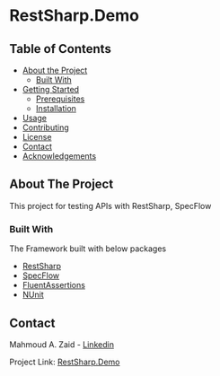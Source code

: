 # RestSharp.Demo

<!-- TABLE OF CONTENTS -->
## Table of Contents

* [About the Project](#about-the-project)
  * [Built With](#built-with)
* [Getting Started](#getting-started)
  * [Prerequisites](#prerequisites)
  * [Installation](#installation)
* [Usage](#usage)
* [Contributing](#contributing)
* [License](#license)
* [Contact](#contact)
* [Acknowledgements](#acknowledgements)

<!-- ABOUT THE PROJECT -->

## About The Project

This project for testing APIs with RestSharp, SpecFlow

### Built With
The Framework built with below packages
* [RestSharp](http://restsharp.org)
* [SpecFlow](https://specflow.org/)
* [FluentAssertions](https://fluentAssertions.com)
* [NUnit](https://nunit.org)

<!-- CONTACT -->
## Contact

Mahmoud A. Zaid - [Linkedin](https://www.linkedin.com/in/mahmoudazaid/)

Project Link: [RestSharp.Demo](https://github.com/mahmoudazaid/RestSharp.Demo)

